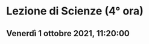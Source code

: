 #  Lezione di Scienze (4° ora)
## Venerdì 1 ottobre 2021, 11:20:00

<!--stackedit_data:
eyJoaXN0b3J5IjpbLTMzNzk5MDAxN119
-->